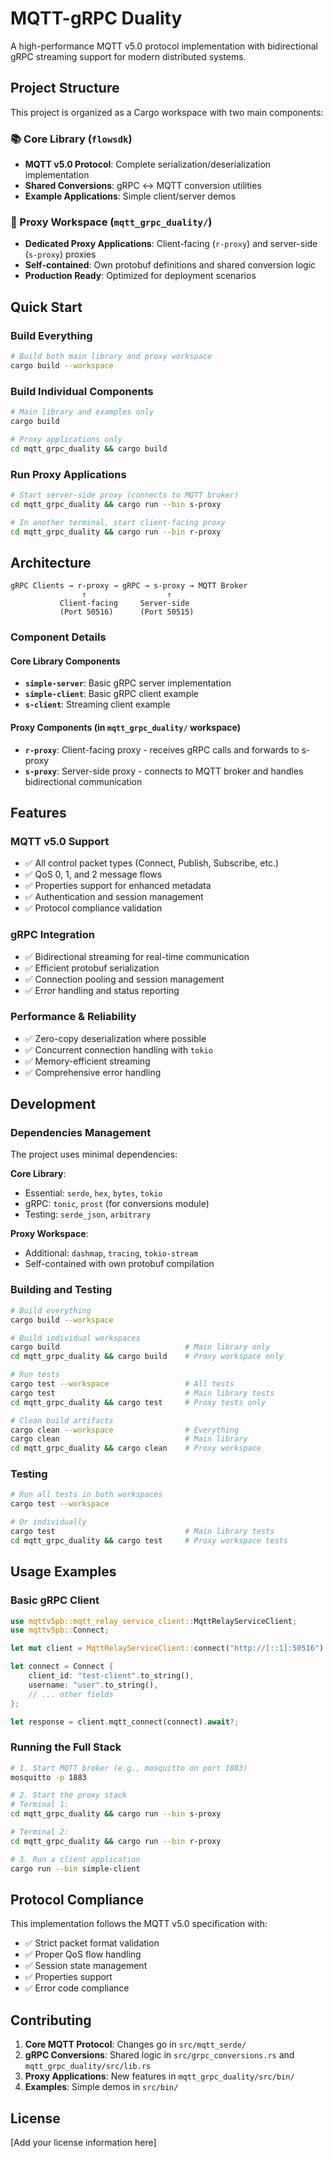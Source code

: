 # MQTT-gRPC Duality

A high-performance MQTT v5.0 protocol implementation with bidirectional gRPC streaming support for modern distributed systems.

## Project Structure

This project is organized as a Cargo workspace with two main components:

### 📚 Core Library (`flowsdk`)
- **MQTT v5.0 Protocol**: Complete serialization/deserialization implementation
- **Shared Conversions**: gRPC ↔ MQTT conversion utilities
- **Example Applications**: Simple client/server demos

### 🔗 Proxy Workspace (`mqtt_grpc_duality/`)  
- **Dedicated Proxy Applications**: Client-facing (`r-proxy`) and server-side (`s-proxy`) proxies
- **Self-contained**: Own protobuf definitions and shared conversion logic
- **Production Ready**: Optimized for deployment scenarios

## Quick Start

### Build Everything
```bash
# Build both main library and proxy workspace
cargo build --workspace
```

### Build Individual Components
```bash
# Main library and examples only
cargo build

# Proxy applications only  
cd mqtt_grpc_duality && cargo build
```

### Run Proxy Applications
```bash
# Start server-side proxy (connects to MQTT broker)
cd mqtt_grpc_duality && cargo run --bin s-proxy

# In another terminal, start client-facing proxy
cd mqtt_grpc_duality && cargo run --bin r-proxy
```

## Architecture

```
gRPC Clients → r-proxy → gRPC → s-proxy → MQTT Broker
                ↑                  ↑
           Client-facing     Server-side
           (Port 50516)      (Port 50515)
```

### Component Details

#### Core Library Components
- **`simple-server`**: Basic gRPC server implementation
- **`simple-client`**: Basic gRPC client example  
- **`s-client`**: Streaming client example

#### Proxy Components (in `mqtt_grpc_duality/` workspace)
- **`r-proxy`**: Client-facing proxy - receives gRPC calls and forwards to s-proxy
- **`s-proxy`**: Server-side proxy - connects to MQTT broker and handles bidirectional communication

## Features

### MQTT v5.0 Support
- ✅ All control packet types (Connect, Publish, Subscribe, etc.)
- ✅ QoS 0, 1, and 2 message flows
- ✅ Properties support for enhanced metadata
- ✅ Authentication and session management
- ✅ Protocol compliance validation

### gRPC Integration
- ✅ Bidirectional streaming for real-time communication
- ✅ Efficient protobuf serialization
- ✅ Connection pooling and session management
- ✅ Error handling and status reporting

### Performance & Reliability
- ✅ Zero-copy deserialization where possible
- ✅ Concurrent connection handling with `tokio`
- ✅ Memory-efficient streaming
- ✅ Comprehensive error handling

## Development

### Dependencies Management
The project uses minimal dependencies:

**Core Library**: 
- Essential: `serde`, `hex`, `bytes`, `tokio`
- gRPC: `tonic`, `prost` (for conversions module)
- Testing: `serde_json`, `arbitrary`

**Proxy Workspace**:
- Additional: `dashmap`, `tracing`, `tokio-stream`
- Self-contained with own protobuf compilation

### Building and Testing
```bash
# Build everything
cargo build --workspace

# Build individual workspaces
cargo build                            # Main library only
cd mqtt_grpc_duality && cargo build    # Proxy workspace only

# Run tests
cargo test --workspace                 # All tests
cargo test                             # Main library tests
cd mqtt_grpc_duality && cargo test     # Proxy tests only

# Clean build artifacts
cargo clean --workspace                # Everything
cargo clean                            # Main library
cd mqtt_grpc_duality && cargo clean    # Proxy workspace
```

### Testing
```bash
# Run all tests in both workspaces
cargo test --workspace

# Or individually
cargo test                             # Main library tests
cd mqtt_grpc_duality && cargo test     # Proxy workspace tests
```

## Usage Examples

### Basic gRPC Client
```rust
use mqttv5pb::mqtt_relay_service_client::MqttRelayServiceClient;
use mqttv5pb::Connect;

let mut client = MqttRelayServiceClient::connect("http://[::1]:50516").await?;

let connect = Connect {
    client_id: "test-client".to_string(),
    username: "user".to_string(), 
    // ... other fields
};

let response = client.mqtt_connect(connect).await?;
```

### Running the Full Stack
```bash
# 1. Start MQTT broker (e.g., mosquitto on port 1883)
mosquitto -p 1883

# 2. Start the proxy stack
# Terminal 1:
cd mqtt_grpc_duality && cargo run --bin s-proxy

# Terminal 2: 
cd mqtt_grpc_duality && cargo run --bin r-proxy

# 3. Run a client application
cargo run --bin simple-client
```

## Protocol Compliance

This implementation follows the MQTT v5.0 specification with:
- ✅ Strict packet format validation
- ✅ Proper QoS flow handling  
- ✅ Session state management
- ✅ Properties support
- ✅ Error code compliance

## Contributing

1. **Core MQTT Protocol**: Changes go in `src/mqtt_serde/`
2. **gRPC Conversions**: Shared logic in `src/grpc_conversions.rs` and `mqtt_grpc_duality/src/lib.rs`
3. **Proxy Applications**: New features in `mqtt_grpc_duality/src/bin/`
4. **Examples**: Simple demos in `src/bin/`

## License

[Add your license information here]

